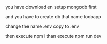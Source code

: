 you have download en setup mongodb first

and you have to create db that name todoapp

change the name .env copy to .env

then execute npm i 
than execute npm run dev